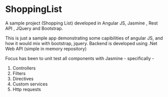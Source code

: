# ShoppingList
A sample project (Shopping List) developed in Angular JS, Jasmine , Rest API , JQuery and Bootstrap.

This is just a sample app demonstrating some capibilities of angular JS, and how it would mix with bootstrap, jquery. Backend is developed using .Net Web API (simple in memory repository)

Focus has been to unit test all components with Jasmine - specifically -

1. Controllers
2. Filters
3. Directives
4. Custom services
5. Http requests


